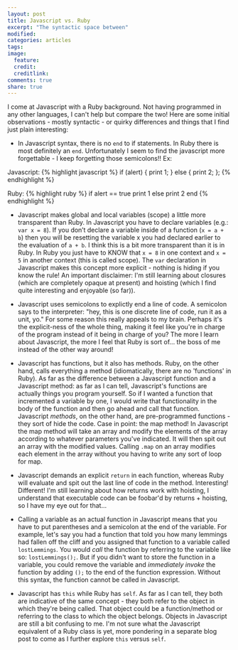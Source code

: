 ```yaml
---
layout: post
title: Javascript vs. Ruby
excerpt: "The syntactic space between"
modified:
categories: articles
tags:
image:
  feature:
  credit:
  creditlink:
comments: true
share: true
---
```


I come at Javascript with a Ruby background. Not having programmed in any other languages, I can't help but compare the two! Here are some initial observations - mostly syntactic - or quirky differences and things that I find just plain interesting:

- In Javascript syntax, there is no `end` to if statements. In Ruby there is most definitely an `end`. Unfortunately I seem to find the javascript more forgettable - I keep forgetting those semicolons!! Ex:

Javascript:
{% highlight javascript %}
if (alert) {
  print 1;
} else {
  print 2;
};
{% endhighlight %}

Ruby:
{% highlight ruby %}
if alert == true
  print 1
else
  print 2
end
{% endhighlight %}

- Javascript makes global and local variables (scope) a little more transparent than Ruby. In Javascript you have to declare variables (e.g.: `var x = 8`). If you don’t declare a variable inside of a function (`x = a + b`) then you will be resetting the variable x you had declared earlier to the evaluation of `a + b`. I think this is a bit more transparent than it is in Ruby. In Ruby you just have to KNOW that `x = 8` in one context and `x = 5` in another context (this is called scope). The `var` declaration in Javascript makes this concept more explicit - nothing is hiding if you know the rule! An important disclaimer: I'm still learning about closures (which are completely opaque at present) and hoisting (which I find quite interesting and enjoyable (so far)).

- Javascript uses semicolons to explictly end a line of code. A semicolon says to the interpreter: "hey, this is one discrete line of code, run it as a unit, yo." For some reason this really appeals to my brain. Perhaps it's the explicit-ness of the whole thing, making it feel like you're in charge of the program instead of it being in charge of you? The more I learn about Javascript, the more I feel that Ruby is sort of... the boss of me instead of the other way around!

- Javascript has functions, but it also has methods. Ruby, on the other hand, calls everything a method (idiomatically, there are no 'functions' in Ruby). As far as the difference between a Javascript function and a Javascript method: as far as I can tell, Javascript's functions are actually things you program yourself. So if I wanted a function that incremented a variable by one, I would write that functionality in the body of the function and then go ahead and call that function. Javascript *methods*, on the other hand, are pre-programmed functions - they sort of hide the code. Case in point: the map method! In Javascript the map method will take an array and modify the elements of the array according to whatever parameters you've indicated. It will then spit out an array with the modified values. Calling `.map` on an array modifies each element in the array without you having to write any sort of loop for map.

- Javascript demands an explicit `return` in each function, whereas Ruby will evaluate and spit out the last line of code in the method. Interesting! Different! I'm still learning about how returns work with hoisting, I understand that executable code can be foobar'd by returns + hoisting, so I have my eye out for that...

- Calling a variable as an actual function in Javascript means that you have to put parentheses and a semicolon at the end of the variable. For example, let's say you had a function that told you how many lemmings had fallen off the cliff and you assigned that function to a variable called `lostLemmings`. You would *call* the function by referring to the variable like so: `lostLemmings();`. But if you didn't want to store the function in a variable, you could remove the variable and *immediately invoke* the function by adding `();` to the end of the function expression. Without this syntax, the function cannot be called in Javascript.

- Javascript has `this` while Ruby has `self`. As far as I can tell, they both are indicative of the same concept - they both refer to the object in which they're being called. That object could be a function/method or referring to the class to which the object belongs. Objects in Javascript are still a bit confusing to me. I'm not sure what the Javascript equivalent of a Ruby class is yet, more pondering in a separate blog post to come as I further explore `this` versus `self`.







<!-- STUFF I WANT COMMENTED OUT STILL: -->

<!-- {% highlight javascript %}
lostLemmings();
{% endhighlight %}

 -->
<!-- var numLemmings = 100
seconds = 0

lostLemmings = calcLemmings

function calcLemmings (numLemmings, seconds) {
  seconds--
  return numLemmings -= seconds
} -->
